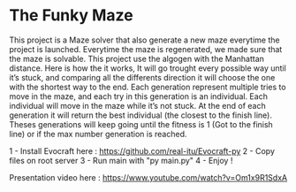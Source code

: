 # **The Funky Maze**
This project is a Maze solver that also generate a new maze everytime the project is launched.
Everytime the maze is regenerated, we made sure that the maze is solvable. This project use the
algogen with the Manhattan distance. Here is how the it works, It will go trought every possible way
until it’s stuck, and comparing all the differents direction it will choose the one with the shortest way
to the end.
Each generation represent multiple tries to move in the maze, and each try in this generation is an
individual.
Each individual will move in the maze while it’s not stuck. At the end of each generation it will return
the best individual (the closest to the finish line). Theses generations will keep going until the fitness
is 1 (Got to the finish line) or if the max number generation is reached.


1 - Install Evocraft here : https://github.com/real-itu/Evocraft-py
2 - Copy files on root server 
3 - Run main with "py main.py"
4 - Enjoy !

Presentation video here : https://www.youtube.com/watch?v=Om1x9R1SdxA
